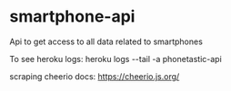 # smartphone-api
Api to get access to all data related to smartphones


To see heroku logs: heroku logs --tail -a phonetastic-api

scraping cheerio docs: https://cheerio.js.org/